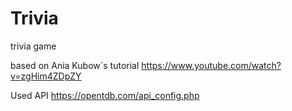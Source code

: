 # Trivia
 trivia game

based on Ania Kubow`s tutorial
https://www.youtube.com/watch?v=zgHim4ZDpZY

Used API
https://opentdb.com/api_config.php